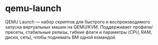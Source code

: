 # qemu-launch
QEMU Launch — набор скриптов для быстрого и воспроизводимого запуска виртуальных машин на QEMU/KVM. Поддерживает профили/пресеты, стабильные релизы, гибкие флаги и параметры (CPU, RAM, диски, сеть), чтобы поднимать ВМ одной командой.
